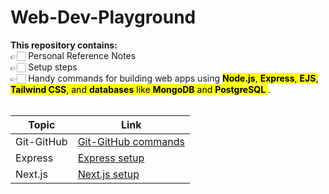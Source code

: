 # Web-Dev-Playground

<b>This repository contains: </br></b>
👉🏻 Personal Reference Notes <br/>
👉🏻 Setup steps <br/>
👉🏻 Handy commands for building web apps using <mark>**Node.js**, **Express**, **EJS**, **Tailwind CSS**, and **databases** like **MongoDB** and **PostgreSQL** </mark>. <br/>
<br/>

| Topic      | Link                                                           |
| ---------- | -------------------------------------------------------------- |
| Git-GitHub | [Git-GitHub commands](./git-commands.md)                       |
| Express    | [Express setup](./express-setup-reference.md)                  |
| Next.js    | [Next.js setup](./next.js-setup-reference.md) |
